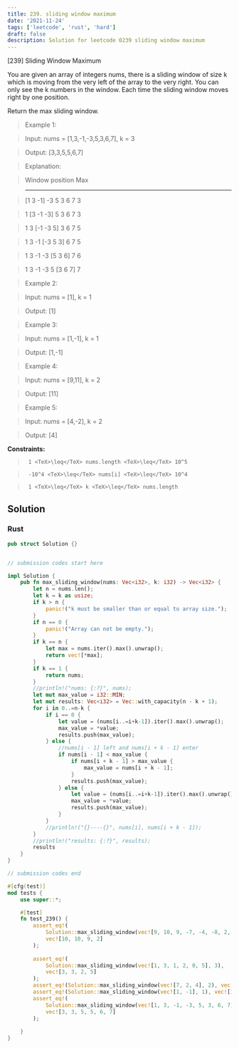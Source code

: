 ```yaml
---
title: 239. sliding window maximum
date: '2021-11-24'
tags: ['leetcode', 'rust', 'hard']
draft: false
description: Solution for leetcode 0239 sliding window maximum
---
```






  [239] Sliding Window Maximum

 

  You are given an array of integers nums, there is a sliding window of size k which is moving from the very left of the array to the very right. You can only see the k numbers in the window. Each time the sliding window moves right by one position.

  Return the max sliding window.

   

 >   Example 1:

  

 >   Input: nums <TeX>=</TeX> [1,3,-1,-3,5,3,6,7], k <TeX>=</TeX> 3

 >   Output: [3,3,5,5,6,7]

 >   Explanation: 

 >   Window position                Max

 >   ---------------               -----

 >   [1  3  -1] -3  5  3  6  7       3

 >    1 [3  -1  -3] 5  3  6  7       3

 >    1  3 [-1  -3  5] 3  6  7       5

 >    1  3  -1 [-3  5  3] 6  7       5

 >    1  3  -1  -3 [5  3  6] 7       6

 >    1  3  -1  -3  5 [3  6  7]      7

  

 >   Example 2:

  

 >   Input: nums <TeX>=</TeX> [1], k <TeX>=</TeX> 1

 >   Output: [1]

  

 >   Example 3:

  

 >   Input: nums <TeX>=</TeX> [1,-1], k <TeX>=</TeX> 1

 >   Output: [1,-1]

  

 >   Example 4:

  

 >   Input: nums <TeX>=</TeX> [9,11], k <TeX>=</TeX> 2

 >   Output: [11]

  

 >   Example 5:

  

 >   Input: nums <TeX>=</TeX> [4,-2], k <TeX>=</TeX> 2

 >   Output: [4]

  

   

  **Constraints:**

  

 >   	1 <TeX>\leq</TeX> nums.length <TeX>\leq</TeX> 10^5

 >   	-10^4 <TeX>\leq</TeX> nums[i] <TeX>\leq</TeX> 10^4

 >   	1 <TeX>\leq</TeX> k <TeX>\leq</TeX> nums.length


## Solution
### Rust
```rust
pub struct Solution {}


// submission codes start here

impl Solution {
    pub fn max_sliding_window(nums: Vec<i32>, k: i32) -> Vec<i32> {
        let n = nums.len();
        let k = k as usize;
        if k > n {
            panic!("k must be smaller than or equal to array size.");
        }
        if n == 0 {
            panic!("Array can not be empty.");
        }
        if k == n {
            let max = nums.iter().max().unwrap();
            return vec![*max];
        }
        if k == 1 {
            return nums;
        }
        //println!("nums: {:?}", nums);
        let mut max_value = i32::MIN; 
        let mut results: Vec<i32> = Vec::with_capacity(n - k + 1);
        for i in 0..=n-k {
            if i == 0 {
                let value = (nums[i..=i+k-1]).iter().max().unwrap();
                max_value = *value;
                results.push(max_value);
            } else {
                //nums[i - 1] left and nums[i + k - 1] enter
                if nums[i - 1] < max_value {
                    if nums[i + k - 1] > max_value {
                        max_value = nums[i + k - 1];
                    }
                    results.push(max_value);
                } else {
                    let value = (nums[i..=i+k-1]).iter().max().unwrap();
                    max_value = *value;
                    results.push(max_value);    
                }
            }
            //println!("{}----{}", nums[i], nums[i + k - 1]);
        }
        //println!("results: {:?}", results);
        results
    }
}

// submission codes end

#[cfg(test)]
mod tests {
    use super::*;

    #[test]
    fn test_239() {
        assert_eq!(
            Solution::max_sliding_window(vec![9, 10, 9, -7, -4, -8, 2, -6], 5),
            vec![10, 10, 9, 2]
        );
        
        assert_eq!(
            Solution::max_sliding_window(vec![1, 3, 1, 2, 0, 5], 3),
            vec![3, 3, 2, 5]
        );
        assert_eq!(Solution::max_sliding_window(vec![7, 2, 4], 2), vec![7, 4]);
        assert_eq!(Solution::max_sliding_window(vec![1, -1], 1), vec![1, -1]);
        assert_eq!(
            Solution::max_sliding_window(vec![1, 3, -1, -3, 5, 3, 6, 7], 3),
            vec![3, 3, 5, 5, 6, 7]
        );
        
    }
}

```
